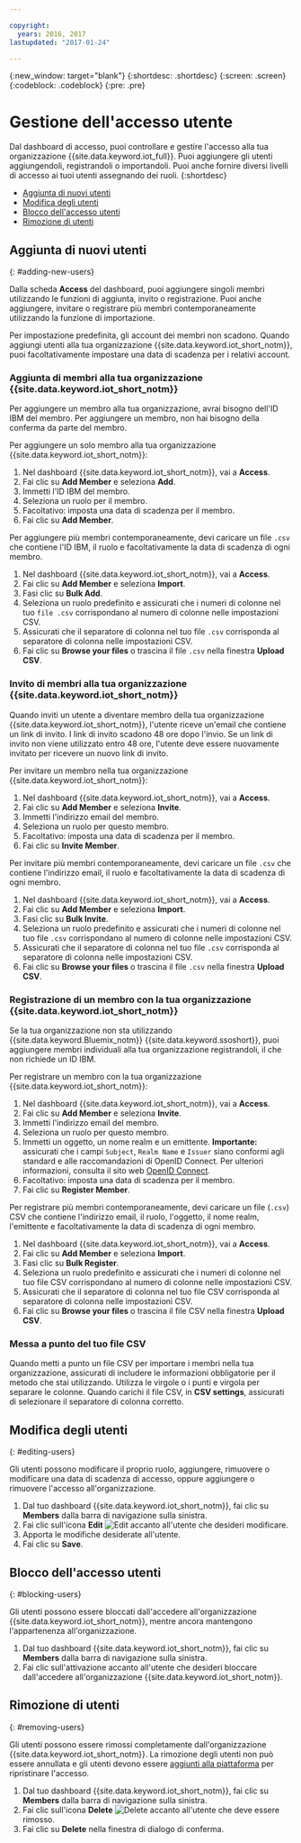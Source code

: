 ```yaml
---

copyright:
  years: 2016, 2017
lastupdated: "2017-01-24"

---
```


{:new_window: target="blank"}
{:shortdesc: .shortdesc}
{:screen: .screen}
{:codeblock: .codeblock}
{:pre: .pre}

# Gestione dell'accesso utente

Dal dashboard di accesso, puoi controllare e gestire l'accesso alla tua organizzazione {{site.data.keyword.iot_full}}. Puoi aggiungere gli utenti aggiungendoli, registrandoli o importandoli. Puoi anche fornire diversi livelli di accesso ai tuoi utenti assegnando dei ruoli.
{:shortdesc}

- [Aggiunta di nuovi utenti](#adding-new-users)
- [Modifica degli utenti](#editing-users)
- [Blocco dell'accesso utenti](#blocking-users)
- [Rimozione di utenti](#removing-users)

## Aggiunta di nuovi utenti
{: #adding-new-users}

Dalla scheda **Access** del dashboard, puoi aggiungere singoli membri utilizzando le funzioni di aggiunta, invito o registrazione. Puoi anche aggiungere, invitare o registrare più membri contemporaneamente utilizzando la funzione di importazione.

Per impostazione predefinita, gli account dei membri non scadono. Quando aggiungi utenti alla tua organizzazione {{site.data.keyword.iot_short_notm}}, puoi facoltativamente impostare una data di scadenza per i relativi account.

### Aggiunta di membri alla tua organizzazione {{site.data.keyword.iot_short_notm}}

Per aggiungere un membro alla tua organizzazione, avrai bisogno dell'ID IBM del membro. Per aggiungere un membro, non hai bisogno della conferma da parte del membro.

Per aggiungere un solo membro alla tua organizzazione {{site.data.keyword.iot_short_notm}}:
1. Nel dashboard {{site.data.keyword.iot_short_notm}}, vai a **Access**.
2. Fai clic su **Add Member** e seleziona **Add**.
3. Immetti l'ID IBM del membro.
4. Seleziona un ruolo per il membro.
5. Facoltativo: imposta una data di scadenza per il membro.
6. Fai clic su **Add Member**.

Per aggiungere più membri contemporaneamente, devi caricare un file `.csv` che contiene l'ID IBM, il ruolo e facoltativamente la data di scadenza di ogni membro.
1. Nel dashboard {{site.data.keyword.iot_short_notm}}, vai a **Access**.
2. Fai clic su **Add Member** e seleziona **Import**.
3. Fasi clic su **Bulk Add**.
4. Seleziona un ruolo predefinito e assicurati che i numeri di colonne nel tuo `file .csv` corrispondano al numero di colonne nelle impostazioni CSV.
5. Assicurati che il separatore di colonna nel tuo file `.csv` corrisponda al separatore di colonna nelle impostazioni CSV.
6. Fai clic su **Browse your files** o trascina il file `.csv` nella finestra **Upload CSV**.

### Invito di membri alla tua organizzazione {{site.data.keyword.iot_short_notm}}

Quando inviti un utente a diventare membro della tua organizzazione {{site.data.keyword.iot_short_notm}}, l'utente riceve un'email che contiene un link di invito. I link di invito scadono 48 ore dopo l'invio. Se un link di invito non viene utilizzato entro 48 ore, l'utente deve essere nuovamente invitato per ricevere un nuovo link di invito.

Per invitare un membro nella tua organizzazione {{site.data.keyword.iot_short_notm}}:
1. Nel dashboard {{site.data.keyword.iot_short_notm}}, vai a **Access**.
2. Fai clic su **Add Member** e seleziona **Invite**.
3. Immetti l'indirizzo email del membro.
4. Seleziona un ruolo per questo membro.
5. Facoltativo: imposta una data di scadenza per il membro.
6. Fai clic su **Invite Member**.

Per invitare più membri contemporaneamente, devi caricare un file `.csv` che contiene l'indirizzo email, il ruolo e facoltativamente la data di scadenza di ogni membro.
1. Nel dashboard {{site.data.keyword.iot_short_notm}}, vai a **Access**.
2. Fai clic su **Add Member** e seleziona **Import**.
3. Fasi clic su **Bulk Invite**.
4. Seleziona un ruolo predefinito e assicurati che i numeri di colonne nel tuo file `.csv` corrispondano al numero di colonne nelle impostazioni CSV.
5. Assicurati che il separatore di colonna nel tuo file `.csv` corrisponda al separatore di colonna nelle impostazioni CSV.
6. Fai clic su **Browse your files** o trascina il file `.csv` nella finestra **Upload CSV**.

### Registrazione di un membro con la tua organizzazione {{site.data.keyword.iot_short_notm}}

Se la tua organizzazione non sta utilizzando {{site.data.keyword.Bluemix_notm}} {{site.data.keyword.ssoshort}}, puoi aggiungere membri individuali alla tua organizzazione registrandoli, il che non richiede un ID IBM.

Per registrare un membro con la tua organizzazione {{site.data.keyword.iot_short_notm}}:
1. Nel dashboard {{site.data.keyword.iot_short_notm}}, vai a **Access**.
2. Fai clic su **Add Member** e seleziona **Invite**.
3. Immetti l'indirizzo email del membro.
4. Seleziona un ruolo per questo membro.
5. Immetti un oggetto, un nome realm e un emittente.
   **Importante:** assicurati che i campi `Subject`, `Realm Name` e `Issuer` siano conformi agli standard e alle raccomandazioni di OpenID Connect. Per ulteriori informazioni, consulta il sito web [OpenID Connect](http://openid.net/connect/).
6. Facoltativo: imposta una data di scadenza per il membro.
7. Fai clic su **Register Member**.

Per registrare più membri contemporaneamente, devi caricare un file (`.csv`) CSV che contiene l'indirizzo email, il ruolo, l'oggetto, il nome realm, l'emittente e facoltativamente la data di scadenza di ogni membro.
1. Nel dashboard {{site.data.keyword.iot_short_notm}}, vai a **Access**.
2. Fai clic su **Add Member** e seleziona **Import**.
3. Fasi clic su **Bulk Register**.
4. Seleziona un ruolo predefinito e assicurati che i numeri di colonne nel tuo file CSV corrispondano al numero di colonne nelle impostazioni CSV.
5. Assicurati che il separatore di colonna nel tuo file CSV corrisponda al separatore di colonna nelle impostazioni CSV.
6. Fai clic su **Browse your files** o trascina il file CSV nella finestra **Upload CSV**.

### Messa a punto del tuo file CSV

Quando metti a punto un file CSV per importare i membri nella tua organizzazione, assicurati di includere le informazioni obbligatorie per il metodo che stai utilizzando. Utilizza le virgole o i punti e virgola per separare le colonne. Quando carichi il file CSV, in **CSV settings**, assicurati di selezionare il separatore di colonna corretto.

## Modifica degli utenti
{: #editing-users}

Gli utenti possono modificare il proprio ruolo, aggiungere, rimuovere o modificare una data di scadenza di accesso, oppure aggiungere o rimuovere l'accesso all'organizzazione.

1. Dal tuo dashboard {{site.data.keyword.iot_short_notm}}, fai clic su **Members** dalla barra di navigazione sulla sinistra.
2. Fai clic sull'icona **Edit** ![Edit](/docs/images/edit_32.svg) accanto all'utente che desideri modificare.
3. Apporta le modifiche desiderate all'utente.
4. Fai clic su **Save**.

## Blocco dell'accesso utenti 
{: #blocking-users}

Gli utenti possono essere bloccati dall'accedere all'organizzazione {{site.data.keyword.iot_short_notm}}, mentre ancora mantengono l'appartenenza all'organizzazione.

1. Dal tuo dashboard {{site.data.keyword.iot_short_notm}}, fai clic su **Members** dalla barra di navigazione sulla sinistra.
2. Fai clic sull'attivazione accanto all'utente che desideri bloccare dall'accedere all'organizzazione {{site.data.keyword.iot_short_notm}}.


## Rimozione di utenti
{: #removing-users}

Gli utenti possono essere rimossi completamente dall'organizzazione {{site.data.keyword.iot_short_notm}}. La rimozione degli utenti non può essere annullata e gli utenti devono essere [aggiunti alla piattaforma](#adding-new-users) per ripristinare l'accesso.

1. Dal tuo dashboard {{site.data.keyword.iot_short_notm}}, fai clic su **Members** dalla barra di navigazione sulla sinistra.
2. Fai clic sull'icona **Delete** ![Delete](/docs/images/trash_32.svg) accanto all'utente che deve essere rimosso.
3. Fai clic su **Delete** nella finestra di dialogo di conferma.
